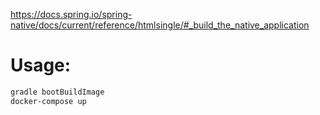 https://docs.spring.io/spring-native/docs/current/reference/htmlsingle/#_build_the_native_application


# Usage: 
```bash 
gradle bootBuildImage  
docker-compose up
```